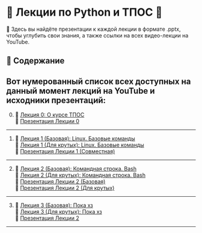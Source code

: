 # 🐍 Лекции по Python и ТПОС 🐍

📘 Здесь вы найдёте презентации к каждой лекции в формате .pptx, чтобы углубить свои знания, а также ссылки на всех видео-лекции на YouTube.

## 📌 Содержание

Вот нумерованный список всех доступных на данный момент лекций на YouTube и исходники презентаций:
--
0. 🎥 [Лекция 0: О курсе ТПОС](https://www.youtube.com/watch?v=dL50xPayshs) <br>
   📄 [Презентация Лекции 0](/0-lesson.AboutTheCourse/00_intro.pptx)
---

1. 🎥 [Лекция 1 (Базовая): Linux. Базовые команды](https://youtu.be/1Em9ouHzccg) <br>
   🎥 [Лекция 1 (Для крутых): Linux. Базовые команды](https://youtu.be/T3hFcBamnBw) <br>
   📄 [Презентация Лекции 1 (Совместная)](/1-lesson.Linux.BasicCommands/01adv_linux_intro.pptx)
---



2. 🎥 [Лекция 2 (Базовая): Командная строка. Bash](https://www.youtube.com/watch?v=dQw4w9WgXcQ ) <br>
   🎥 [Лекция 2 (Для крутых): Командная строка. Bash]( https://www.youtube.com/watch?v=dQw4w9WgXcQ) <br>
   📄 [Презентация Лекции 2 (Базовая)](/2-lesson.CommandLine.Bash/02.base_bash.pptx) <br>
   📄 [Презентация Лекции 2 (Для крутых)](2-lesson.CommandLine.Bash/02.adv_bash.pptx) <br>
---

   
3. 🎥 [Лекция 3 (Базовая): Пока хз](https://www.youtube.com/watch?v=dQw4w9WgXcQ ) <br>
   🎥 [Лекция 3 (Для крутых): Пока хз]( https://www.youtube.com/watch?v=dQw4w9WgXcQ) <br>
   📄 [Презентация Лекции 2](1-lesson.AboutTheCourse)

---

<!-- http://wiki.atp-fivt.org/index.php/ТПОС_2023 -->
